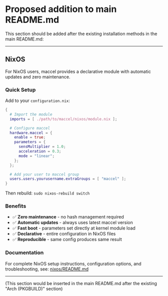 # Proposed addition to main README.md

This section should be added after the existing installation methods in the main README.md:

---

## NixOS

For NixOS users, maccel provides a declarative module with automatic updates and zero maintenance.

### Quick Setup

Add to your `configuration.nix`:

```nix
{
  # Import the module
  imports = [ ./path/to/maccel/nixos/module.nix ];

  # Configure maccel
  hardware.maccel = {
    enable = true;
    parameters = {
      sensMultiplier = 1.0;
      acceleration = 0.3;
      mode = "linear";
    };
  };

  # Add your user to maccel group
  users.users.yourusername.extraGroups = [ "maccel" ];
}
```

Then rebuild: `sudo nixos-rebuild switch`

### Benefits

- ✅ **Zero maintenance** - no hash management required
- ✅ **Automatic updates** - always uses latest maccel version
- ✅ **Fast boot** - parameters set directly at kernel module load
- ✅ **Declarative** - entire configuration in NixOS files
- ✅ **Reproducible** - same config produces same result

### Documentation

For complete NixOS setup instructions, configuration options, and troubleshooting, see: [nixos/README.md](nixos/README.md)

---

(This section would be inserted in the main README.md after the existing "Arch (PKGBUILD)" section)
